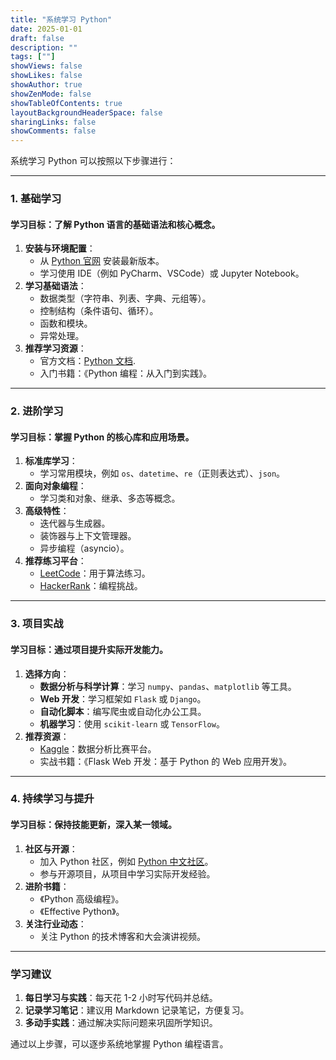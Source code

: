 ```yaml
---
title: "系统学习 Python"
date: 2025-01-01
draft: false
description: ""
tags: [""]
showViews: false
showLikes: false
showAuthor: true
showZenMode: false
showTableOfContents: true
layoutBackgroundHeaderSpace: false
sharingLinks: false
showComments: false
---
```


系统学习 Python 可以按照以下步骤进行：

---

### 1. **基础学习**
#### 学习目标：了解 Python 语言的基础语法和核心概念。
1. **安装与环境配置**：
   - 从 [Python 官网](https://www.python.org/) 安装最新版本。
   - 学习使用 IDE（例如 PyCharm、VSCode）或 Jupyter Notebook。
2. **学习基础语法**：
   - 数据类型（字符串、列表、字典、元组等）。
   - 控制结构（条件语句、循环）。
   - 函数和模块。
   - 异常处理。
3. **推荐学习资源**：
   - 官方文档：[Python 文档](https://docs.python.org/zh-cn/3/).
   - 入门书籍：《Python 编程：从入门到实践》。

---

### 2. **进阶学习**
#### 学习目标：掌握 Python 的核心库和应用场景。
1. **标准库学习**：
   - 学习常用模块，例如 `os`、`datetime`、`re`（正则表达式）、`json`。
2. **面向对象编程**：
   - 学习类和对象、继承、多态等概念。
3. **高级特性**：
   - 迭代器与生成器。
   - 装饰器与上下文管理器。
   - 异步编程（asyncio）。
4. **推荐练习平台**：
   - [LeetCode](https://leetcode-cn.com/)：用于算法练习。
   - [HackerRank](https://www.hackerrank.com/)：编程挑战。

---

### 3. **项目实战**
#### 学习目标：通过项目提升实际开发能力。
1. **选择方向**：
   - **数据分析与科学计算**：学习 `numpy`、`pandas`、`matplotlib` 等工具。
   - **Web 开发**：学习框架如 `Flask` 或 `Django`。
   - **自动化脚本**：编写爬虫或自动化办公工具。
   - **机器学习**：使用 `scikit-learn` 或 `TensorFlow`。
2. **推荐资源**：
   - [Kaggle](https://www.kaggle.com/)：数据分析比赛平台。
   - 实战书籍：《Flask Web 开发：基于 Python 的 Web 应用开发》。

---

### 4. **持续学习与提升**
#### 学习目标：保持技能更新，深入某一领域。
1. **社区与开源**：
   - 加入 Python 社区，例如 [Python 中文社区](https://python-china.org/)。
   - 参与开源项目，从项目中学习实际开发经验。
2. **进阶书籍**：
   - 《Python 高级编程》。
   - 《Effective Python》。
3. **关注行业动态**：
   - 关注 Python 的技术博客和大会演讲视频。

---

### 学习建议
1. **每日学习与实践**：每天花 1-2 小时写代码并总结。
2. **记录学习笔记**：建议用 Markdown 记录笔记，方便复习。
3. **多动手实践**：通过解决实际问题来巩固所学知识。

通过以上步骤，可以逐步系统地掌握 Python 编程语言。